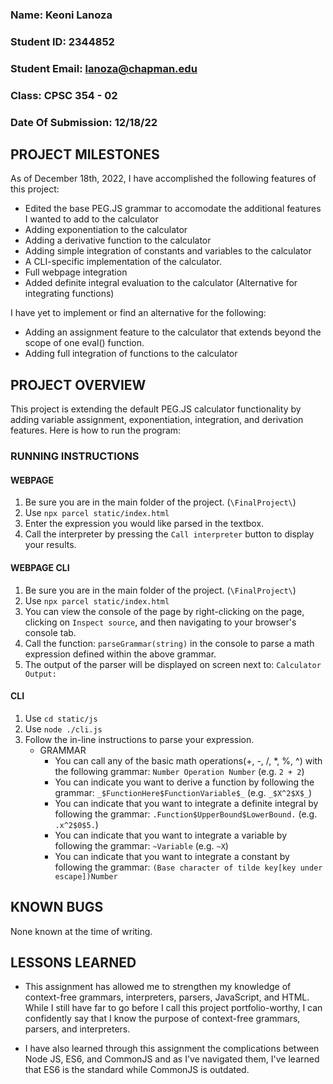 ### Name: Keoni Lanoza
### Student ID: 2344852
### Student Email: lanoza@chapman.edu
### Class: CPSC 354 - 02
### Date Of Submission: 12/18/22

## PROJECT MILESTONES

As of December 18th, 2022, I have accomplished the following features of this project:

- Edited the base PEG.JS grammar to accomodate the additional features I wanted to add to the calculator
- Adding exponentiation to the calculator
- Adding a derivative function to the calculator
- Adding simple integration of constants and variables to the calculator
- A CLI-specific implementation of the calculator.
- Full webpage integration
- Added definite integral evaluation to the calculator (Alternative for integrating functions)

I have yet to implement or find an alternative for the following:

- Adding an assignment feature to the calculator that extends beyond the scope of one eval() function.
- Adding full integration of functions to the calculator

## PROJECT OVERVIEW

This project is extending the default PEG.JS calculator functionality by adding variable assignment, exponentiation, integration, and derivation features. Here is how to run the program:

### RUNNING INSTRUCTIONS

#### WEBPAGE
1. Be sure you are in the main folder of the project. (`\FinalProject\`)
2. Use `npx parcel static/index.html`
3. Enter the expression you would like parsed in the textbox.
4. Call the interpreter by pressing the `Call interpreter` button to display your results.

#### WEBPAGE CLI
1. Be sure you are in the main folder of the project. (`\FinalProject\`)
2. Use `npx parcel static/index.html`
3. You can view the console of the page by right-clicking on the page, clicking on `Inspect source`, and then navigating to your browser's console tab.
4. Call the function: `parseGrammar(string)` in the console to parse a math expression defined within the above grammar.
5. The output of the parser will be displayed on screen next to: `Calculator Output: `

#### CLI

1. Use `cd static/js`
2. Use `node ./cli.js`
3. Follow the in-line instructions to parse your expression.
    - GRAMMAR
        - You can call any of the basic math operations(+, -, /, *, %, ^) with the following grammar:
        `Number Operation Number` (e.g. `2 + 2`)
        - You can indicate you want to derive a function by following the grammar: `_$FunctionHere$FunctionVariable$_` (e.g. `_$X^2$X$_`)
        - You can indicate that you want to integrate a definite integral by following the grammar:
        `.Function$UpperBound$LowerBound.` (e.g. `.x^2$0$5.`)
        - You can indicate that you want to integrate a variable by following the grammar:
        `~Variable` (e.g. `~X`)
        - You can indicate that you want to integrate a constant by following the grammar:
        `(Base character of tilde key[key under escape])Number` 


## KNOWN BUGS
None known at the time of writing.

## LESSONS LEARNED
- This assignment has allowed me to strengthen my knowledge of context-free grammars, interpreters, parsers, JavaScript, and HTML. While I still have far to go before I call this project portfolio-worthy, I can confidently say that I know the purpose of context-free grammars, parsers, and interpreters. 

- I have also learned through this assignment the complications between Node JS, ES6, and CommonJS and as I've navigated them, I've learned that ES6 is the standard while CommonJS is outdated.
